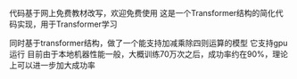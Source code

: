 代码基于网上免费教材改写，欢迎免费使用
这是一个Transformer结构的简化代码实现，用于Transformer学习

同时基于transformer结构，做了一个能支持加减乘除四则运算的模型
它支持gpu运行
目前由于本地机器性能一般，大概训练70万次之后，成功率约在90%，理论上可以进一步加大成功率
